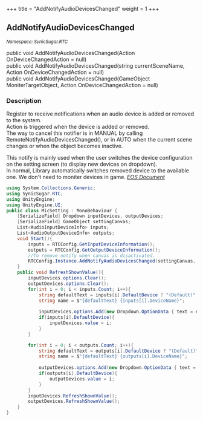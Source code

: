 +++
title = "AddNotifyAudioDevicesChanged"
weight = 1
+++
## AddNotifyAudioDevicesChanged
<small>*Namespace: SynicSugar.RTC*</small>

public void AddNotifyAudioDevicesChanged(Action OnDeviceChangedAction = null)<br>
public void AddNotifyAudioDevicesChanged(string currentSceneName, Action OnDeviceChangedAction = null)<br>
public void AddNotifyAudioDevicesChanged(GameObject MoniterTargetObject, Action OnDeviceChangedAction = null)


### Description
Register to receive notifications when an audio device is added or removed to the system.<br>
Action is triggered when the device is added or removed.<br>
The way to cancel this notifier is in MANUAL by calling RemoteNotifyAudioDevicesChanged(), or in AUTO when the current scene changes or when the object becomes inactive.<br>

This notify is mainly used when the user switches the device configuration on the setting screen (to display new devices on dropdown). <br>
In normal, Library automatically switches removed device to the available one. We don't need to moniter devices in game. *[EOS Document](https://dev.epicgames.com/docs/ja/api-ref/functions/eos-rtc-audio-add-notify-audio-devices-changed)*

```cs
using System.Collections.Generic;
using SynicSugar.RTC;
using UnityEngine;
using UnityEngine.UI;
public class MicSetting : MonoBehaviour {
    [SerializeField] Dropdown inputDevices, outputDevices;
    [SerializeField] GameObject settingCanvas;
    List<AudioInputDeviceInfo> inputs;
    List<AudioOutputDeviceInfo> outputs;
    void Start(){
        inputs = RTCConfig.GetInputDeviceInformation();
        outputs = RTCConfig.GetOutputDeviceInformation();
        //To remove notify when canvas is disactivated.
        RTCConfig.Instance.AddNotifyAudioDevicesChanged(settingCanvas, () => RefreshShownValue());
    }
    public void RefreshShownValue(){
        inputDevices.options.Clear();
        outputDevices.options.Clear();
        for(int i = 0; i < inputs.Count; i++){
            string defaultText = inputs[i].DefaultDevice ? "(Default)" : System.String.Empty;
            string name = $"{defaultText} {inputs[i].DeviceName}";
            
            inputDevices.options.Add(new Dropdown.OptionData { text = name });
            if(inputs[i].DefaultDevice){
                inputDevices.value = i;
            }
        }

        for(int i = 0; i < outputs.Count; i++){
            string defaultText = outputs[i].DefaultDevice ? "(Default)" : System.String.Empty;
            string name = $"{defaultText} {outputs[i].DeviceName}";
            
            outputDevices.options.Add(new Dropdown.OptionData { text = name });
            if(outputs[i].DefaultDevice){
                outputDevices.value = i;
            }
        }
        inputDevices.RefreshShownValue();
        outputDevices.RefreshShownValue();
    }
}
```